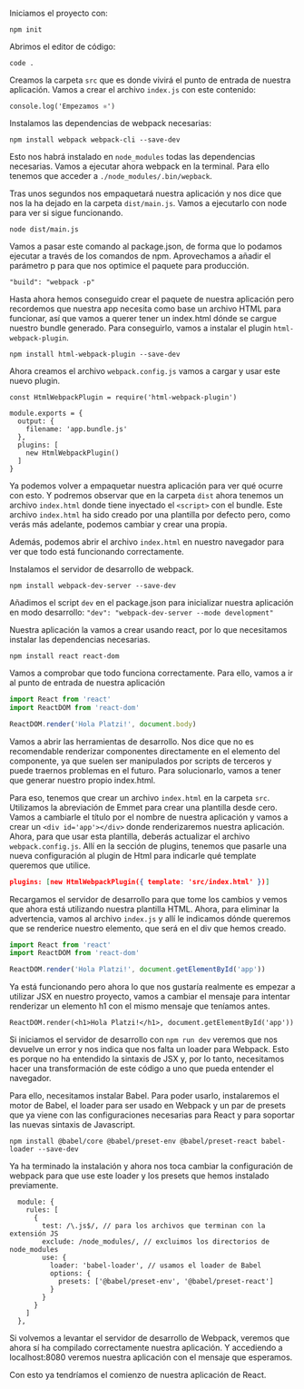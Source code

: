 Iniciamos el proyecto con:
```
npm init
```

Abrimos el editor de código:
```
code .
```

Creamos la carpeta `src` que es donde vivirá el punto de entrada de nuestra aplicación. Vamos a crear el archivo `index.js` con este contenido:

```
console.log('Empezamos ⚛️')
```

Instalamos las dependencias de webpack necesarias:
```
npm install webpack webpack-cli --save-dev
```

Esto nos habrá instalado en `node_modules` todas las dependencias necesarias. Vamos a ejecutar ahora webpack en la terminal. Para ello tenemos que acceder a `./node_modules/.bin/wepback`.

Tras unos segundos nos empaquetará nuestra aplicación y nos dice que nos la ha dejado en la carpeta `dist/main.js`. Vamos a ejecutarlo con node para ver si sigue funcionando.

```
node dist/main.js
```

Vamos a pasar este comando al package.json, de forma que lo podamos ejecutar a través de los comandos de npm. Aprovechamos a añadir el parámetro p para que nos optimice el paquete para producción.

```
"build": "webpack -p"
```

Hasta ahora hemos conseguido crear el paquete de nuestra aplicación pero recordemos que nuestra app necesita como base un archivo HTML para funcionar, así que vamos a querer tener un index.html dónde se cargue nuestro bundle generado. Para conseguirlo, vamos a instalar el plugin `html-webpack-plugin`.

```
npm install html-webpack-plugin --save-dev
```

Ahora creamos el archivo `webpack.config.js` vamos a cargar y usar este nuevo plugin.

```
const HtmlWebpackPlugin = require('html-webpack-plugin')

module.exports = {
  output: {
    filename: 'app.bundle.js'
  },
  plugins: [
    new HtmlWebpackPlugin()
  ]
}
```

Ya podemos volver a empaquetar nuestra aplicación para ver qué ocurre con esto. Y podremos observar que en la carpeta `dist` ahora tenemos un archivo `index.html` donde tiene inyectado el `<script>` con el bundle. Este archivo `index.html` ha sido creado por una plantilla por defecto pero, como verás más adelante, podemos cambiar y crear una propia.

Además, podemos abrir el archivo `index.html` en nuestro navegador para ver que todo está funcionando correctamente.

Instalamos el servidor de desarrollo de webpack.

```
npm install webpack-dev-server --save-dev
```

Añadimos el script `dev` en el package.json para inicializar nuestra aplicación en modo desarrollo:
`"dev": "webpack-dev-server --mode development"`

Nuestra aplicación la vamos a crear usando react, por lo que necesitamos instalar las dependencias necesarias.

```
npm install react react-dom
```

Vamos a comprobar que todo funciona correctamente. Para ello, vamos a ir al punto de entrada de nuestra aplicación

```js
import React from 'react'
import ReactDOM from 'react-dom'

ReactDOM.render('Hola Platzi!', document.body)
```

Vamos a abrir las herramientas de desarrollo. Nos dice que no es recomendable renderizar componentes directamente en el elemento <body> del componente, ya que suelen ser manipulados por scripts de terceros y puede traernos problemas en el futuro. Para solucionarlo, vamos a tener que generar nuestro propio index.html.

Para eso, tenemos que crear un archivo `index.html` en la carpeta `src`. Utilizamos la abreviación de Emmet para crear una plantilla desde cero. Vamos a cambiarle el título por el nombre de nuestra aplicación y vamos a crear un `<div id='app'></div>` donde renderizaremos nuestra aplicación. Ahora, para que usar esta plantilla, deberás actualizar el archivo `webpack.config.js`. Allí en la sección de plugins, tenemos que pasarle una nueva configuración al plugin de Html para indicarle qué template queremos que utilice.

```json
plugins: [new HtmlWebpackPlugin({ template: 'src/index.html' })]
```

Recargamos el servidor de desarrollo para que tome los cambios y vemos que ahora está utilizando nuestra plantilla HTML. Ahora, para eliminar la advertencia, vamos al archivo `index.js` y allí le indicamos dónde queremos que se renderice nuestro elemento, que será en el div que hemos creado.

```js
import React from 'react'
import ReactDOM from 'react-dom'

ReactDOM.render('Hola Platzi!', document.getElementById('app'))
```

Ya está funcionando pero ahora lo que nos gustaría realmente es empezar a utilizar JSX en nuestro proyecto, vamos a cambiar el mensaje para intentar renderizar un elemento h1 con el mismo mensaje que teníamos antes.

`ReactDOM.render(<h1>Hola Platzi!</h1>, document.getElementById('app'))`

Si iniciamos el servidor de desarrollo con `npm run dev` veremos que nos devuelve un error y nos indica que nos falta un loader para Webpack. Esto es porque no ha entendido la sintaxis de JSX y, por lo tanto, necesitamos hacer una transformación de este código a uno que pueda entender el navegador.

Para ello, necesitamos instalar Babel. Para poder usarlo, instalaremos el motor de Babel, el loader para ser usado en Webpack y un par de presets que ya viene con las configuraciones necesarias para React y para soportar las nuevas sintaxis de Javascript.

```
npm install @babel/core @babel/preset-env @babel/preset-react babel-loader --save-dev
```

Ya ha terminado la instalación y ahora nos toca cambiar la configuración de webpack para que use este loader y los presets que hemos instalado previamente.

```
  module: {
    rules: [
      {
        test: /\.js$/, // para los archivos que terminan con la extensión JS
        exclude: /node_modules/, // excluimos los directorios de node_modules
        use: {
          loader: 'babel-loader', // usamos el loader de Babel
          options: {
            presets: ['@babel/preset-env', '@babel/preset-react']
          }
        }
      }
    ]
  },
```

Si volvemos a levantar el servidor de desarrollo de Webpack, veremos que ahora sí ha compilado correctamente nuestra aplicación. Y accediendo a localhost:8080 veremos nuestra aplicación con el mensaje que esperamos.

Con esto ya tendríamos el comienzo de nuestra aplicación de React.